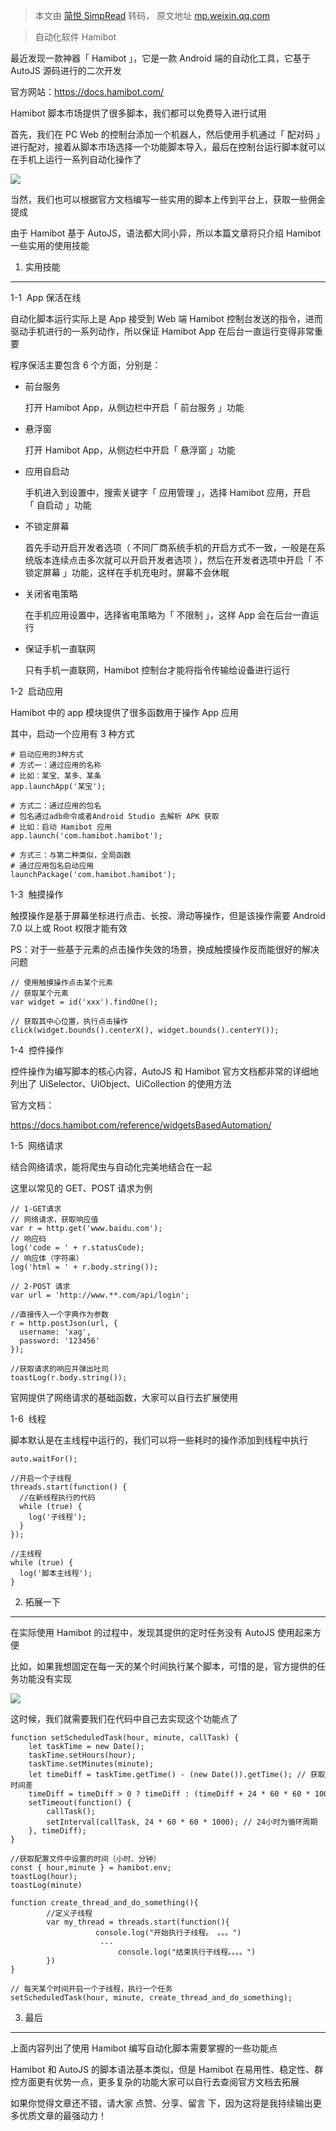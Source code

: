 > 本文由 [简悦 SimpRead](http://ksria.com/simpread/) 转码， 原文地址 [mp.weixin.qq.com](https://mp.weixin.qq.com/s?__biz=MzIzMzMzOTI3Nw==&mid=2247505589&idx=1&sn=c4c1623721a669e7a4c1d7f1a2795e75&chksm=e885b657dff23f413ea5e1616f8da89149bc66b6ffb8924cba1aa92f6966644b8af63f17f4da&mpshare=1&scene=1&srcid=0216EYVEnyGek8FSBQHDVoDA&sharer_sharetime=1644980181142&sharer_shareid=7fece245937ac96f04f0fb8e1311fff1#rd)

> 自动化软件 Hamibot

最近发现一款神器「 Hamibot 」，它是一款 Android 端的自动化工具，它基于 AutoJS 源码进行的二次开发  

官方网站：https://docs.hamibot.com/  

Hamibot 脚本市场提供了很多脚本，我们都可以免费导入进行试用

首先，我们在 PC Web 的控制台添加一个机器人，然后使用手机通过「 配对码 」进行配对，接着从脚本市场选择一个功能脚本导入，最后在控制台运行脚本就可以在手机上运行一系列自动化操作了

![](https://mmbiz.qpic.cn/mmbiz_png/atOH362BoytiaJiarzGnfd5ZUGibSPrdrtscvsZVD9PhUOZSZpDlZVicKM2gsVypFvCIIgE4Uicm4K7ib9zxr4HchDlA/640?wx_fmt=png)

当然，我们也可以根据官方文档编写一些实用的脚本上传到平台上，获取一些佣金提成

由于 Hamibot 基于 AutoJS，语法都大同小异，所以本篇文章将只介绍 Hamibot 一些实用的使用技能

1. 实用技能
-------

1-1  App 保活在线

自动化脚本运行实际上是 App 接受到 Web 端 Hamibot 控制台发送的指令，进而驱动手机进行的一系列动作，所以保证 Hamibot App 在后台一直运行变得非常重要  

程序保活主要包含 6 个方面，分别是：  

*   前台服务
    
    打开 Hamibot App，从侧边栏中开启「 前台服务 」功能
    
*   悬浮窗
    
    打开 Hamibot App，从侧边栏中开启「 悬浮窗 」功能
    
*   应用自启动
    
    手机进入到设置中，搜索关键字「 应用管理 」，选择 Hamibot 应用，开启「 自启动 」功能
    
*   不锁定屏幕
    
    首先手动开启开发者选项（ 不同厂商系统手机的开启方式不一致，一般是在系统版本连续点击多次就可以开启开发者选项 ），然后在开发者选项中开启「 不锁定屏幕 」功能，这样在手机充电时，屏幕不会休眠
    
*   关闭省电策略
    
    在手机应用设置中，选择省电策略为「 不限制 」，这样 App 会在后台一直运行
    
*   保证手机一直联网
    
    只有手机一直联网，Hamibot 控制台才能将指令传输给设备进行运行
    

1-2  启动应用

Hamibot 中的 app 模块提供了很多函数用于操作 App 应用

其中，启动一个应用有 3 种方式

```
# 启动应用的3种方式
# 方式一：通过应用的名称
# 比如：某宝、某多、某条
app.launchApp('某宝');

# 方式二：通过应用的包名
# 包名通过adb命令或者Android Studio 去解析 APK 获取
# 比如：启动 Hamibot 应用
app.launch('com.hamibot.hamibot');

# 方式三：与第二种类似，全局函数
# 通过应用包名启动应用
launchPackage('com.hamibot.hamibot');
```

1-3  触摸操作

触摸操作是基于屏幕坐标进行点击、长按、滑动等操作，但是该操作需要 Android 7.0 以上或 Root 权限才能有效

PS：对于一些基于元素的点击操作失效的场景，换成触摸操作反而能很好的解决问题

```
// 使用触摸操作点击某个元素
// 获取某个元素
var widget = id('xxx').findOne();

// 获取其中心位置，执行点击操作
click(widget.bounds().centerX(), widget.bounds().centerY());
```

1-4  控件操作  

控件操作为编写脚本的核心内容，AutoJS 和 Hamibot 官方文档都非常的详细地列出了 UiSelector、UiObject、UiCollection 的使用方法

官方文档：

https://docs.hamibot.com/reference/widgetsBasedAutomation/

1-5  网络请求

结合网络请求，能将爬虫与自动化完美地结合在一起  

这里以常见的 GET、POST 请求为例

```
// 1-GET请求
// 网络请求，获取响应值
var r = http.get('www.baidu.com');
// 响应码
log('code = ' + r.statusCode);
// 响应体（字符串）
log('html = ' + r.body.string());

// 2-POST 请求
var url = 'http://www.**.com/api/login';

//直接传入一个字典作为参数
r = http.postJson(url, {
  username: 'xag',
  password: '123456'
});

//获取请求的响应并弹出吐司
toastLog(r.body.string());
```

官网提供了网络请求的基础函数，大家可以自行去扩展使用

1-6  线程

脚本默认是在主线程中运行的，我们可以将一些耗时的操作添加到线程中执行

```
auto.waitFor();

//开启一个子线程
threads.start(function() {
  //在新线程执行的代码
  while (true) {
    log('子线程');
  }
});

//主线程
while (true) {
  log('脚本主线程');
}
```

2. 拓展一下  

----------

在实际使用 Hamibot 的过程中，发现其提供的定时任务没有 AutoJS 使用起来方便

比如，如果我想固定在每一天的某个时间执行某个脚本，可惜的是，官方提供的任务功能没有实现

![](https://mmbiz.qpic.cn/mmbiz_png/atOH362BoytiaJiarzGnfd5ZUGibSPrdrts41l2Ipz1h0aPcL1KhXzjpmNENGkUviamia5VicGIKC73D3fAF4sUMNOug/640?wx_fmt=png)

这时候，我们就需要我们在代码中自己去实现这个功能点了

```
function setScheduledTask(hour, minute, callTask) {
    let taskTime = new Date();
    taskTime.setHours(hour);
    taskTime.setMinutes(minute);
    let timeDiff = taskTime.getTime() - (new Date()).getTime(); // 获取时间差
    timeDiff = timeDiff > 0 ? timeDiff : (timeDiff + 24 * 60 * 60 * 1000);
    setTimeout(function() {
        callTask(); 
        setInterval(callTask, 24 * 60 * 60 * 1000); // 24小时为循环周期
    }, timeDiff); 
}

//获取配置文件中设置的时间（小时、分钟）
const { hour,minute } = hamibot.env;
toastLog(hour); 
toastLog(minute)

function create_thread_and_do_something(){
        //定义子线程
        var my_thread = threads.start(function(){
                   console.log("开始执行子线程。 。。。")
                    ...
                        console.log("结束执行子线程。。。。")
        })
}

// 每天某个时间开启一个子线程，执行一个任务
setScheduledTask(hour, minute, create_thread_and_do_something);
```

3. 最后
-----

上面内容列出了使用 Hamibot 编写自动化脚本需要掌握的一些功能点

Hamibot 和 AutoJS 的脚本语法基本类似，但是 Hamibot 在易用性、稳定性、群控方面更有优势一点，更多复杂的功能大家可以自行去查阅官方文档去拓展

如果你觉得文章还不错，请大家 点赞、分享、留言 下，因为这将是我持续输出更多优质文章的最强动力！